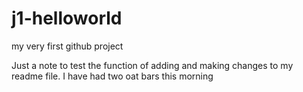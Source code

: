 # j1-helloworld
my very first github project

Just a note to test the function of adding and making changes to my readme file.
I have had two oat bars this morning

